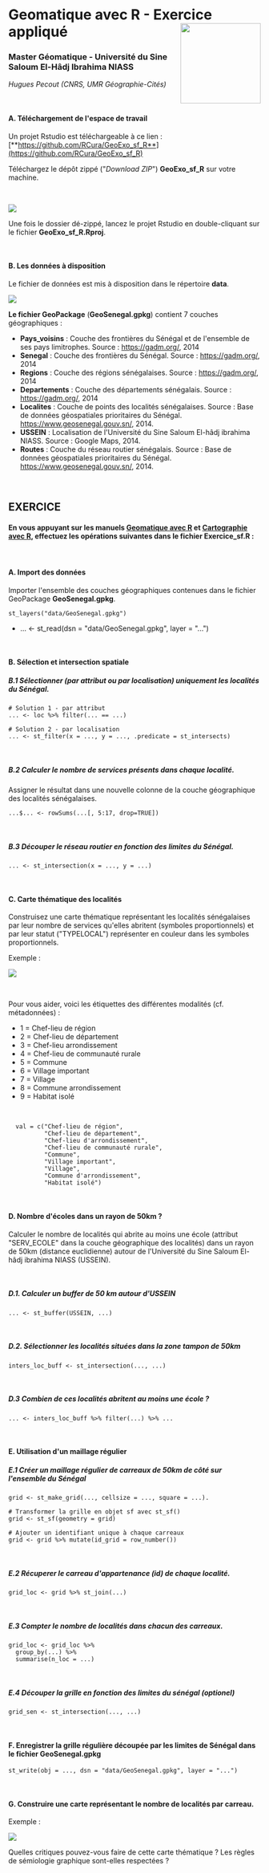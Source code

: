 # Geomatique avec R - Exercice appliqué <img src="img/logo.png" align="right" width="160"/>

### Master Géomatique - Université du Sine Saloum El-Hâdj Ibrahima NIASS

*Hugues Pecout (CNRS, UMR Géographie-Cités)*

</br>

#### **A. Téléchargement de l'espace de travail**

Un projet Rstudio est téléchargeable à ce lien : [**https://github.com/RCura/GeoExo_sf_R**](https://github.com/RCura/GeoExo_sf_R)

Téléchargez le dépôt zippé ("*Download ZIP*") **GeoExo_sf_R** sur votre machine.   

</br>

![](img/download.png)

Une fois le dossier dé-zippé, lancez le projet Rstudio en double-cliquant sur le fichier **GeoExo_sf_R.Rproj**.

</br>

#### **B. Les données à disposition**

Le fichier de données est mis à disposition dans le répertoire **data**.

![](img/data.png)


**Le fichier GeoPackage** (**GeoSenegal.gpkg**) contient 7 couches géographiques :

- **Pays_voisins** : Couche des frontières du Sénégal et de l'ensemble de ses pays limitrophes. Source : https://gadm.org/, 2014   
- **Senegal** : Couche des frontières du Sénégal. Source : https://gadm.org/, 2014   
- **Regions** : Couche des régions sénégalaises. Source : https://gadm.org/, 2014   
- **Departements** : Couche des départements sénégalais. Source : https://gadm.org/, 2014   
- **Localites** : Couche de points des localités sénégalaises. Source : Base de données géospatiales prioritaires du Sénégal. https://www.geosenegal.gouv.sn/, 2014. 
- **USSEIN** : Localisation de l'Université du Sine Saloum El-hâdj ibrahima NIASS. Source : Google Maps, 2014. 
- **Routes** : Couche du réseau routier sénégalais. Source : Base de données géospatiales prioritaires du Sénégal. https://www.geosenegal.gouv.sn/, 2014. 

</br>


## **EXERCICE**

#### **En vous appuyant sur les manuels [Geomatique avec R](https://rcarto.github.io/geomatique_avec_r/) et [Cartographie avec R](https://rcarto.github.io/cartographie_avec_r/), effectuez les opérations suivantes dans le fichier Exercice_sf.R :**

</br>

#### A. Import des données

Importer l'ensemble des couches géographiques contenues dans le fichier GeoPackage **GeoSenegal.gpkg**.

    st_layers("data/GeoSenegal.gpkg")
*
    ... <- st_read(dsn = "data/GeoSenegal.gpkg", layer = "...")

</br>

#### B. Sélection et intersection spatiale


##### B.1 Sélectionner (par attribut ou par localisation) uniquement les localités du Sénégal.

    # Solution 1 - par attribut
    ... <- loc %>% filter(... == ...)
    
    # Solution 2 - par localisation
    ... <- st_filter(x = ..., y = ..., .predicate = st_intersects)
    
</br>

##### B.2 Calculer le nombre de services présents dans chaque localité. 
Assigner le résultat dans une nouvelle colonne de la couche géographique des localités sénégalaises.

    ...$... <- rowSums(...[, 5:17, drop=TRUE])
    

</br>

##### B.3 Découper le réseau routier en fonction des limites du Sénégal.

    ... <- st_intersection(x = ..., y = ...)


</br>


#### C. Carte thématique des localités

Construisez une carte thématique représentant les localités sénégalaises par leur nombre de services qu'elles abritent (symboles proportionnels) et par leur statut ("TYPELOCAL") représenter en couleur dans les symboles proportionnels. 

Exemple :

![](img/carte_1.png)

</br>
    
Pour vous aider, voici les étiquettes des différentes modalités (cf. métadonnées) :  

- 1 = Chef-lieu de région    
- 2 = Chef-lieu de département   
- 3 = Chef-lieu arrondissement   
- 4 = Chef-lieu de communauté rurale   
- 5 = Commune   
- 6 = Village important   
- 7 = Village  
- 8 = Commune arrondissement   
- 9 = Habitat isolé   

</br>

      val = c("Chef-lieu de région", 
              "Chef-lieu de département", 
              "Chef-lieu d'arrondissement",
              "Chef-lieu de communauté rurale", 
              "Commune", 
              "Village important", 
              "Village",
              "Commune d'arrondissement", 
              "Habitat isolé")



</br>


#### D. Nombre d'écoles dans un rayon de 50km ?

Calculer le nombre de localités qui abrite au moins une école (attribut "SERV_ECOLE" dans la couche géographique des localités) dans un rayon de 50km (distance euclidienne) autour de l'Université du Sine Saloum El-hâdj ibrahima NIASS (USSEIN).

</br>

##### D.1. Calculer un buffer de 50 km autour d'USSEIN

    ... <- st_buffer(USSEIN, ...)
    
</br>

##### D.2. Sélectionner les localités situées dans la zone tampon de 50km

    inters_loc_buff <- st_intersection(..., ...)

</br>   
    
##### D.3 Combien de ces localités abritent au moins une école ?    
    
    ... <- inters_loc_buff %>% filter(...) %>% ...
    

</br>


#### E. Utilisation d'un maillage régulier

##### E.1 Créer un maillage régulier de carreaux de 50km de côté sur l'ensemble du Sénégal

    grid <- st_make_grid(..., cellsize = ..., square = ...).
    
    # Transformer la grille en objet sf avec st_sf()
    grid <- st_sf(geometry = grid)
    
    # Ajouter un identifiant unique à chaque carreaux
    grid <- grid %>% mutate(id_grid = row_number())

</br>

##### E.2 Récuperer le carreau d'appartenance (id) de chaque localité.

    grid_loc <- grid %>% st_join(...)
</br>

##### E.3 Compter le nombre de localités dans chacun des carreaux.

    grid_loc <- grid_loc %>%
      group_by(...) %>%
      summarise(n_loc = ...)
    
</br>   

##### E.4 Découper la grille en fonction des limites du sénégal (optionel)

    grid_sen <- st_intersection(..., ...)
    

</br>

#### F. Enregistrer la grille régulière découpée par les limites de Sénégal dans le fichier **GeoSenegal.gpkg**

    st_write(obj = ..., dsn = "data/GeoSenegal.gpkg", layer = "...")

</br>

#### G. Construire une carte représentant le nombre de localités par carreau.

Exemple : 

![](img/carte_2.png)

Quelles critiques pouvez-vous faire de cette carte thématique ? Les règles de sémiologie graphique sont-elles respectées ?


